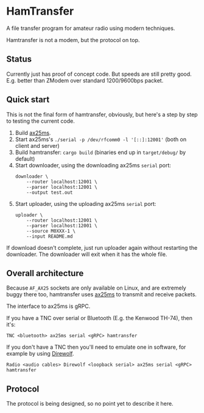 # HamTransfer

A file transfer program for amateur radio using modern techniques.

Hamtransfer is not a modem, but the protocol on top.

## Status

Currently just has proof of concept code. But speeds are still pretty
good. E.g. better than ZModem over standard 1200/9600bps packet.

## Quick start

This is not the final form of hamtransfer, obviously, but here's a
step by step to testing the current code.

1. Build [ax25ms][ax25ms].
1. Start ax25ms's `./serial -p /dev/rfcomm0 -l '[::]:12001'` (both on
   client and server)
1. Build hamtransfer: `cargo build`
   (binaries end up in `target/debug/` by default)
1. Start downloader, using the downloading ax25ms `serial` port:
   ```
   downloader \
       --router localhost:12001 \
       --parser localhost:12001 \
	   --output test.out
   ```
1. Start uploader, using the uploading ax25ms `serial` port:
   ```
   uploader \
       --router localhost:12001 \
       --parser localhost:12001 \
	   --source M0XXX-1 \
	   --input README.md
   ```

If download doesn't complete, just run uploader again without
restarting the downloader. The downloader will exit when it has the
whole file.

## Overall architecture

Because `AF_AX25` sockets are only available on Linux, and are
extremely buggy there too, hamtransfer uses [ax25ms][ax25ms] to
transmit and receive packets.

The interface to ax25ms is gRPC.

If you have a TNC over serial or Bluetooth (E.g. the Kenwood TH-74),
then it's:

```
TNC <bluetooth> ax25ms serial <gRPC> hamtransfer
```

If you don't have a TNC then you'll need to emulate one in software,
for example by using [Direwolf][direwolf].

```
Radio <audio cables> Direwolf <loopback serial> ax25ms serial <gRPC> hamtransfer
```

## Protocol

The protocol is being designed, so no point yet to describe it here.

[direwolf]: https://github.com/wb2osz/direwolf
[ax25ms]: https://github.com/ThomasHabets/ax25ms
